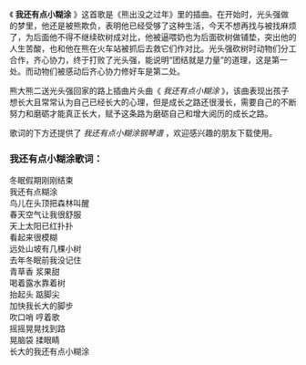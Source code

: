 

《 **我还有点小糊涂**
》这首歌是《熊出没之过年》里的插曲。在开始时，光头强做的梦里，他还是被熊欺负，表明他已经受够了这种生活，今天不想再找与被找麻烦了，为后面他不得不继续砍树成对比，他被逼喂奶也为后面砍树做铺垫，突出他的人生苦酸，也和他在熊在火车站被抓后去救它们作对比。光头强砍树时动物们分工合作，齐心协力，终于打败了光头强，能说明“团结就是力量”的道理，这是第一处。而动物们被感动后齐心协力修好车是第二处。

熊大熊二送光头强回家的路上插曲片头曲《 _我还有点小糊涂_
》，该曲表现出孩子想长大且常常认为自己已经长大的心理，但是成长之路还很漫长，需要自己的不断努力和磨砺才能真正长大，赋予这条路为磨砺自己和增大阅历的成长之路。

歌词的下方还提供了 _我还有点小糊涂钢琴谱_ ，欢迎感兴趣的朋友下载使用。

### 我还有点小糊涂歌词：

冬眠假期刚刚结束  
我还有点糊涂  
鸟儿在头顶把森林叫醒  
春天空气让我很舒服  
天上太阳已红扑扑  
看起来很模糊  
远处山坡有几棵小树  
去年冬眠前我没记住  
青草香 浆果甜  
喝着露水靠着树  
抬起头 踮脚尖  
加快我长大的脚步  
吹口哨 哼着歌  
摇摇晃晃找到路  
晃脑袋 揉眼睛  
长大的我还有点小糊涂

